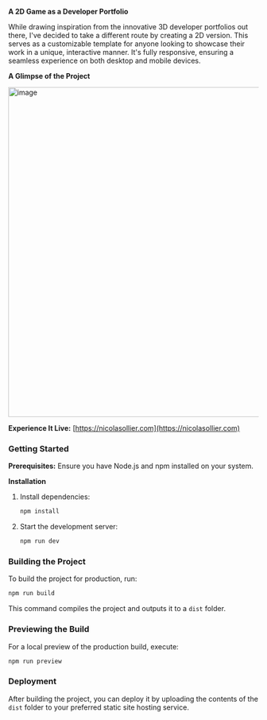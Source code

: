
**A 2D Game as a Developer Portfolio**

While drawing inspiration from the innovative 3D developer portfolios out there, I've decided to take a different route by creating a 2D version. This serves as a customizable template for anyone looking to showcase their work in a unique, interactive manner. It's fully responsive, ensuring a seamless experience on both desktop and mobile devices.

**A Glimpse of the Project**

<img width="664" alt="image" src="https://github.com/nicolasollier/room-portfolio/assets/91204591/afaa5ac1-0beb-4692-8452-5aae84c3dfcf">

**Experience It Live:** [https://nicolasollier.com](https://nicolasollier.com)

### Getting Started

**Prerequisites:** Ensure you have Node.js and npm installed on your system.

**Installation**

1. Install dependencies:
   ```bash
   npm install
   ```
2. Start the development server:
   ```bash
   npm run dev
   ```

### Building the Project

To build the project for production, run:

```bash
npm run build
```

This command compiles the project and outputs it to a `dist` folder.

### Previewing the Build

For a local preview of the production build, execute:

```bash
npm run preview
```

### Deployment

After building the project, you can deploy it by uploading the contents of the `dist` folder to your preferred static site hosting service.
